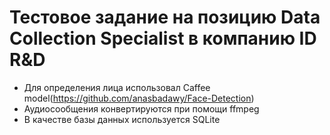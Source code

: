 # Тестовое задание на позицию Data Collection Specialist в компанию ID R&D
* Для определения лица использовал Caffee model(https://github.com/anasbadawy/Face-Detection)
* Аудиосообщения конвертируются при помощи ffmpeg
* В качестве базы данных используется SQLite